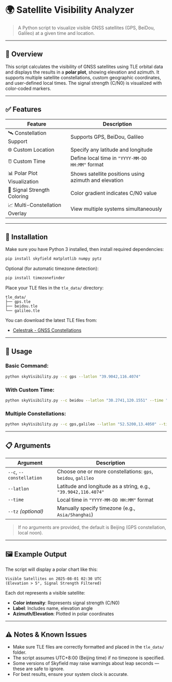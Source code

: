 # 🌍 Satellite Visibility Analyzer

> A Python script to visualize visible GNSS satellites (GPS, BeiDou, Galileo) at a given time and location.

---

## 📌 Overview

This script calculates the visibility of GNSS satellites using TLE orbital data and displays the results in a **polar plot**, showing elevation and azimuth. It supports multiple satellite constellations, custom geographic coordinates, and user-defined local times. The signal strength (C/N0) is visualized with color-coded markers.

---

## ✅ Features

| Feature | Description |
|--------|-------------|
| 🛰️ Constellation Support | Supports GPS, BeiDou, Galileo |
| 🌐 Custom Location | Specify any latitude and longitude |
| ⏰ Custom Time | Define local time in `"YYYY-MM-DD HH:MM"` format |
| 📊 Polar Plot Visualization | Shows satellite positions using azimuth and elevation |
| 🔵 Signal Strength Coloring | Color gradient indicates C/N0 value |
| 📈 Multi-Constellation Overlay | View multiple systems simultaneously |

---

## 🔧 Installation

Make sure you have Python 3 installed, then install required dependencies:

```bash
pip install skyfield matplotlib numpy pytz
```

Optional (for automatic timezone detection):

```bash
pip install timezonefinder
```

Place your TLE files in the `tle_data/` directory:

```
tle_data/
├── gps.tle
├── beidou.tle
└── galileo.tle
```

You can download the latest TLE files from:
- [Celestrak - GNSS Constellations](https://celestrak.org/NORAD/elements/gnss.asp)

---

## 🧪 Usage

### Basic Command:

```bash
python skyVisibility.py --c gps --latlon "39.9042,116.4074"
```

### With Custom Time:

```bash
python skyVisibility.py --c beidou --latlon "30.2741,120.1551" --time "2025-08-01 10:30"
```

### Multiple Constellations:

```bash
python skyVisibility.py --c gps,galileo --latlon "52.5200,13.4050" --time "2025-08-05 08:15"
```

---

## 📋 Arguments

| Argument | Description |
|---------|-------------|
| `--c`, `--constellation` | Choose one or more constellations: `gps`, `beidou`, `galileo` |
| `--latlon` | Latitude and longitude as a string, e.g., `"39.9042,116.4074"` |
| `--time` | Local time in `"YYYY-MM-DD HH:MM"` format |
| `--tz` *(optional)* | Manually specify timezone (e.g., `Asia/Shanghai`) |

> If no arguments are provided, the default is Beijing (GPS constellation, local noon).

---

## 🖼️ Example Output

The script will display a polar chart like this:

```
Visible Satellites on 2025-08-01 02:30 UTC
(Elevation > 5°, Signal Strength Filtered)
```

Each dot represents a visible satellite:
- **Color intensity**: Represents signal strength (C/N0)
- **Label**: Includes name, elevation angle
- **Azimuth/Elevation**: Plotted in polar coordinates

---

## ⚠️ Notes & Known Issues

- Make sure TLE files are correctly formatted and placed in the `tle_data/` folder.
- The script assumes UTC+8:00 (Beijing time) if no timezone is specified.
- Some versions of Skyfield may raise warnings about leap seconds — these are safe to ignore.
- For best results, ensure your system clock is accurate.


